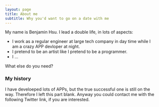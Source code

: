 ```yaml
---
layout: page
title: About me
subtitle: Why you'd want to go on a date with me
---
```


My name is Benjamin Hsu. I lead a double life, in lots of aspects:

- I work as a regular engineer at large tech company in day time while I am a crazy APP devloper at night.
- I pretend to be an artist like I pretend to be a programmer.
- I ...

What else do you need?

### My history
I have develoeped lots of APPs, but the true successful one is still on the way. Therefore I left this part blank.
Anyway you could contact me with the following Twitter link, if you are interested.
